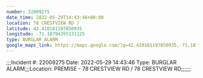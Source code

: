 ```yaml
---
number: 22009275
date_time: 2022-05-29T14:43:46+00:00
location: 78 CRESTVIEW RD / 
latitude: 42.410101197850935
longitude: -71.18794355131125
type: BURGLAR ALARM
google_maps_link: https://maps.google.com/?q=42.410101197850935,-71.18794355131125
---
```


;;;Incident #: 22009275   Date: 2022-05-29 14:43:46   Type: BURGLAR ALARM;;;Location: PREMISE - 78 CRESTVIEW RD / 78 CRESTVIEW RD;;;;;;
